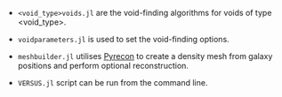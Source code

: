 - ```<void_type>voids.jl``` are the void-finding algorithms for voids of type <void_type>.

- ```voidparameters.jl``` is used to set the void-finding options.

- ```meshbuilder.jl``` utilises [Pyrecon](https://github.com/cosmodesi/pyrecon) to create a density mesh from galaxy positions and perform optional reconstruction.

- ```VERSUS.jl``` script can be run from the command line.
